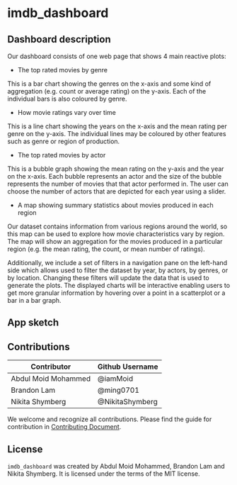 # imdb_dashboard

## Dashboard description

Our dashboard consists of one web page that shows 4 main reactive plots:

- The top rated movies by genre

This is a bar chart showing the genres on the x-axis and some kind of aggregation (e.g. count or average rating) on the y-axis. Each of the individual bars is also coloured by genre.

- How movie ratings vary over time

This is a line chart showing the years on the x-axis and the mean rating per genre on the y-axis. The individual lines may be coloured by other features such as genre or region of production.

- The top rated movies by actor

This is a bubble graph showing the mean rating on the y-axis and the year on the x-axis. Each bubble represents an actor and the size of the bubble represents the number of movies that that actor performed in. The user can choose the number of actors that are depicted for each year using a slider.

- A map showing summary statistics about movies produced in each region

Our dataset contains information from various regions around the world, so this map can be used to explore how movie characteristics vary by region. The map will show an aggregation for the movies produced in a particular region (e.g. the mean rating, the count, or mean number of ratings).

Additionally, we include a set of filters in a navigation pane on the left-hand side which allows used to filter the dataset by year, by actors, by genres, or by location. Changing these filters will update the data that is used to generate the plots. The displayed charts will be interactive enabling users to get more granular information by hovering over a point in a scatterplot or a bar in a bar graph.

## App sketch

## Contributions

|  Contributor  |  Github Username |
|--------------|------------------|
|  Abdul Moid Mohammed |  @iamMoid |
|  Brandon Lam |  @ming0701  |
|  Nikita Shymberg  |  @NikitaShymberg |

We welcome and recognize all contributions. Please find the guide for contribution in [Contributing Document](https://github.com/UBC-MDS/imdb_dashboard/blob/main/CONTRIBUTING.md).

## License

`imdb_dashboard` was created by Abdul Moid Mohammed, Brandon Lam and Nikita Shymberg. It is licensed under the terms of the MIT license.
